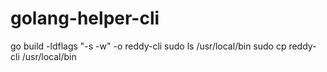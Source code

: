 # golang-helper-cli

go build -ldflags "-s -w" -o reddy-cli
sudo ls /usr/local/bin
sudo cp reddy-cli /usr/local/bin